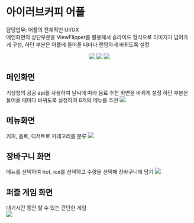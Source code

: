# 아이러브커피 어플
담당업무: 어플의 전체적인 UI/UX <br>
메인화면의 상단부분을 ViewFlipper를 활용해서 슬라이드 형식으로 이미지가 넘어가게 구성, 하단 부분은 어플에 들어올 때마다 랜덤하게 바뀌도록 설정
<br>
<div align = "center">
<img src="https://img.shields.io/badge/java-%23ED8B00.svg?style=for-the-badge&logo=openjdk&logoColor=white">
<img src="https://img.shields.io/badge/Android-3DDC84?style=for-the-badge&logo=android&logoColor=white">
<img src="https://img.shields.io/badge/mysql-4479A1.svg?style=for-the-badge&logo=mysql&logoColor=white">
</div>

## 메인화면
기상청의 공공 api를 사용하여 날씨에 따라 음료 추천 화면을 바뀌게 설정
하단 부분은 들어올 때마다 바뀌도록 설정하여 6개의 메뉴를 추천
<img src="https://github.com/soojinjin/simple_cafe_app/assets/106157061/0b22dafe-25a1-40bd-823e-33db8d7e727c">

## 메뉴화면
커피, 음료, 디저트로 카테고리를 분류
<img src="https://github.com/soojinjin/simple_cafe_app/assets/106157061/fb2a9cc3-f1c9-4876-9984-4d8d5c73f4dc">

## 장바구니 화면
메뉴를 선택하여 hot, ice를 선택하고 수량을 선택해 장바구니에 담기
<img src="https://github.com/soojinjin/simple_cafe_app/assets/106157061/15cad583-fd67-4dde-82c6-f8e9d8b84ef2">

## 퍼즐 게임 화면
대기시간 동안 할 수 있는 간단한 게임<br>
<img src="https://github.com/soojinjin/simple_cafe_app/assets/106157061/6704616b-a6d5-44e9-9970-9e78400862a4">



